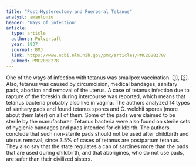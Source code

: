 ```yaml
---
title: "Post-Hysterectomy and Puerperal Tetanus"
analyst: amantonio
header: 'Ways of infection'
article:
  type: article
  authors: Pulvertaft
  year: 1937
  journal: BMJ
  link: https://www.ncbi.nlm.nih.gov/pmc/articles/PMC2088278/
  pubmed: PMC2088278
---
```


One of the ways of infection with tetanus was smallpox vaccination. [[1]](https://link.springer.com/article/10.1007/BF02795578), [[2]](https://www.jstor.org/stable/4578620). Also, tetanus was caused by circumcision, medical bandages, sanitary pads, abortion and removal of the uterus. A case of tetanus infection due to rapture of the foreskin during intercourse was reported, which means that tetanus bacteria probably also live in vagina.
The authors analyzed 14 types of sanitary pads and found tetanus spores and C. welchii spores (more about them later) on all of them. Some of the pads were claimed to be sterile by the manufacturer.
Tetanus bacteria were also found on sterile sets of hygienic bandages and pads intended for childbirth.
The authors conclude that such non-sterile pads should not be used after childbirth and uterus removal, since 3.5% of cases of tetanus are postpartum tetanus.
They also say that the state regulates a can of sardines more than the pads that are used during childbirth, and that aborigines, who do not use pads, are safer than their civilized sisters.
